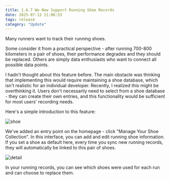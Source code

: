 ```yaml
---
title: 1.6.7 We Now Support Running Shoe Records
date: 2025-07-12 21:08:53
tags: release
category: "Update"
---
```

Many runners want to track their running shoes.

Some consider it from a practical perspective - after running 700-800 kilometers in a pair of shoes, their performance degrades and they should be replaced. Others are simply data enthusiasts who want to connect all possible data points.

I hadn't thought about this feature before. The main obstacle was thinking that implementing this would require maintaining a shoe database, which isn't realistic for an individual developer. Recently, I realized this might be overthinking it. Users don't necessarily need to select from a shoe database - they can create their own entries, and this functionality would be sufficient for most users' recording needs.

Here's a simple introduction to this feature:

![shoe](/blog/zh/images/shoe.png)

We've added an entry point on the homepage - click "Manage Your Shoe Collection". In this interface, you can add and edit running shoe information. If you set a shoe as default here, every time you sync new running records, they will automatically be linked to this pair of shoes.

![detail](/blog/zh/images/detail.png)

In your running records, you can see which shoes were used for each run and can choose to replace them.